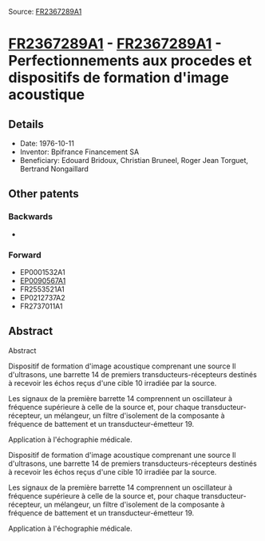 Source: [FR2367289A1](https://patents.google.com/patent/FR2367289A1)

# [FR2367289A1](FR2367289A1.md) - [FR2367289A1](FR2367289A1.md) - Perfectionnements aux procedes et dispositifs de formation d'image acoustique

## Details

* Date: 1976-10-11
* Inventor: Bpifrance Financement SA
* Beneficiary: Edouard Bridoux, Christian Bruneel, Roger Jean Torguet, Bertrand Nongaillard

## Other patents

### Backwards
 * 
### Forward
 * EP0001532A1
 * [EP0090567A1](EP0090567A1.md)
 * FR2553521A1
 * EP0212737A2
 * FR2737011A1
## Abstract

Abstract

<P>Dispositif de formation d'image acoustique comprenant une source Il d'ultrasons, une barrette 14 de premiers transducteurs-récepteurs destinés à recevoir les échos reçus d'une cible 10 irradiée par la source. </P><P>Les signaux de la première barrette 14 comprennent un oscillateur à fréquence supérieure à celle de la source et, pour chaque transducteur-récepteur, un mélangeur, un filtre d'isolement de la composante à fréquence de battement et un transducteur-émetteur 19. </P><P>Application à l'échographie médicale.</P>



<P>Dispositif de formation d'image acoustique comprenant une source Il d'ultrasons, une barrette 14 de premiers transducteurs-récepteurs destinés à recevoir les échos reçus d'une cible 10 irradiée par la source. </P><P>Les signaux de la première barrette 14 comprennent un oscillateur à fréquence supérieure à celle de la source et, pour chaque transducteur-récepteur, un mélangeur, un filtre d'isolement de la composante à fréquence de battement et un transducteur-émetteur 19. </P><P>Application à l'échographie médicale.</P>